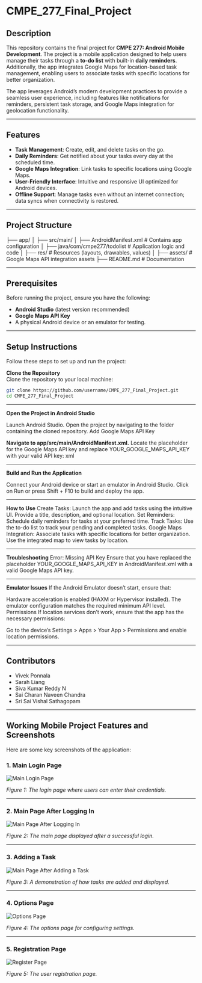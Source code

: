 # CMPE_277_Final_Project

## Description
This repository contains the final project for **CMPE 277: Android Mobile Development**. The project is a mobile application designed to help users manage their tasks through a **to-do list** with built-in **daily reminders**. Additionally, the app integrates Google Maps for location-based task management, enabling users to associate tasks with specific locations for better organization.

The app leverages Android’s modern development practices to provide a seamless user experience, including features like notifications for reminders, persistent task storage, and Google Maps integration for geolocation functionality.

---

## Features
- **Task Management**: Create, edit, and delete tasks on the go.
- **Daily Reminders**: Get notified about your tasks every day at the scheduled time.
- **Google Maps Integration**: Link tasks to specific locations using Google Maps.
- **User-Friendly Interface**: Intuitive and responsive UI optimized for Android devices.
- **Offline Support**: Manage tasks even without an internet connection; data syncs when connectivity is restored.

---

## Project Structure
├── app/ │ ├── src/main/ │ ├── AndroidManifest.xml # Contains app configuration │ ├── java/com/cmpe277/todolist # Application logic and code │ ├── res/ # Resources (layouts, drawables, values) │ ├── assets/ # Google Maps API integration assets ├── README.md # Documentation

---

## Prerequisites
Before running the project, ensure you have the following:
- **Android Studio** (latest version recommended)
- **Google Maps API Key**
- A physical Android device or an emulator for testing.

---

## Setup Instructions
Follow these steps to set up and run the project:

**Clone the Repository**  
   Clone the repository to your local machine:
   ```bash
   git clone https://github.com/username/CMPE_277_Final_Project.git
   cd CMPE_277_Final_Project
   ```
---
**Open the Project in Android Studio**

Launch Android Studio.
Open the project by navigating to the folder containing the cloned repository.
Add Google Maps API Key

**Navigate to app/src/main/AndroidManifest.xml.**
Locate the placeholder for the Google Maps API key and replace YOUR_GOOGLE_MAPS_API_KEY with your valid API key:
xml
<meta-data
    android:name="com.google.android.geo.API_KEY"
    android:value="YOUR_GOOGLE_MAPS_API_KEY" />

---
**Build and Run the Application**

Connect your Android device or start an emulator in Android Studio.
Click on Run or press Shift + F10 to build and deploy the app.

---
**How to Use**
Create Tasks: Launch the app and add tasks using the intuitive UI. Provide a title, description, and optional location.
Set Reminders: Schedule daily reminders for tasks at your preferred time.
Track Tasks: Use the to-do list to track your pending and completed tasks.
Google Maps Integration: Associate tasks with specific locations for better organization. Use the integrated map to view tasks by location.

---
**Troubleshooting**
Error: Missing API Key
Ensure that you have replaced the placeholder YOUR_GOOGLE_MAPS_API_KEY in AndroidManifest.xml with a valid Google Maps API key.

---
**Emulator Issues**
If the Android Emulator doesn’t start, ensure that:

Hardware acceleration is enabled (HAXM or Hypervisor installed).
The emulator configuration matches the required minimum API level.
Permissions
If location services don’t work, ensure that the app has the necessary permissions:

Go to the device’s Settings > Apps > Your App > Permissions and enable location permissions.

---
## Contributors
- Vivek Ponnala
- Sarah Liang
- Siva Kumar Reddy N
- Sai Charan Naveen Chandra
- Sri Sai Vishal Sathagopam
---
## Working Mobile Project Features and Screenshots

Here are some key screenshots of the application:

### 1. Main Login Page
![Main Login Page](Main_login_page.png)

*Figure 1: The login page where users can enter their credentials.*

---

### 2. Main Page After Logging In
![Main Page After Logging In](Main_page_after_logging_in.png)

*Figure 2: The main page displayed after a successful login.*

---

### 3. Adding a Task
![Main Page After Adding a Task](Main_page_after_adding_task.png)

*Figure 3: A demonstration of how tasks are added and displayed.*

---

### 4. Options Page
![Options Page](Options_page.png)

*Figure 4: The options page for configuring settings.*

---

### 5. Registration Page
![Register Page](Register_page.png)

*Figure 5: The user registration page.*

